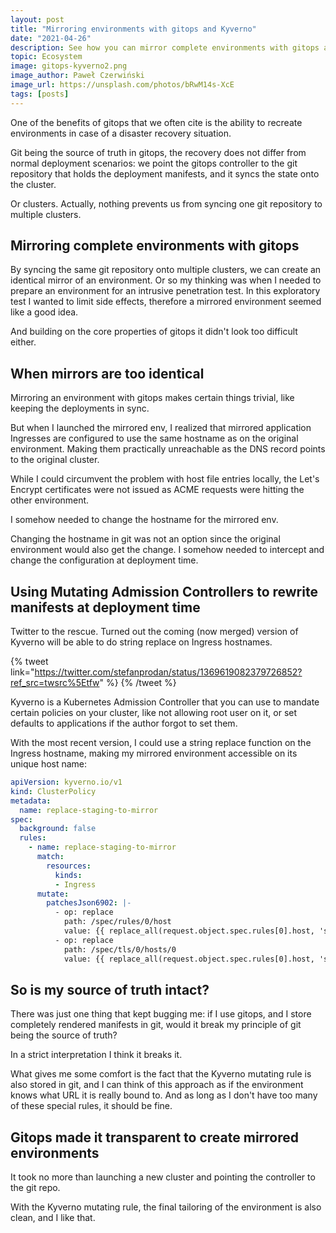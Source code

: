 ```yaml
---
layout: post
title: "Mirroring environments with gitops and Kyverno"
date: "2021-04-26"
description: See how you can mirror complete environments with gitops and rewrite host names with Kyverno's mutating admission controllers.
topic: Ecosystem
image: gitops-kyverno2.png
image_author: Paweł Czerwiński
image_url: https://unsplash.com/photos/bRwM14s-XcE
tags: [posts]
---
```


One of the benefits of gitops that we often cite is the ability to recreate environments in case of a disaster recovery situation.

Git being the source of truth in gitops, the recovery does not differ from normal deployment scenarios: we point the gitops controller to the 
git repository that holds the deployment manifests, and it syncs the state onto the cluster.

Or clusters. Actually, nothing prevents us from syncing one git repository to multiple clusters.

## Mirroring complete environments with gitops

By syncing the same git repository onto multiple clusters, we can create an identical mirror of an environment.
Or so my thinking was when I needed to prepare an environment for an intrusive penetration test. In this exploratory test I wanted to limit
side effects, therefore a mirrored environment seemed like a good idea.

And building on the core properties of gitops it didn't look too difficult either.

## When mirrors are too identical

Mirroring an environment with gitops makes certain things trivial, like keeping the deployments in sync.

But when I launched the mirrored env, I realized that mirrored application Ingresses are configured to use the same hostname as on the original environment.
Making them practically unreachable as the DNS record points to the original cluster.

While I could circumvent the problem with host file entries locally, the Let's Encrypt certificates were not issued as ACME requests were hitting the other environment.

I somehow needed to change the hostname for the mirrored env.

Changing the hostname in git was not an option since the original environment would also get the change.
I somehow needed to intercept and change the configuration at deployment time.

## Using Mutating Admission Controllers to rewrite manifests at deployment time

Twitter to the rescue. Turned out the coming (now merged) version of Kyverno will be able to do string replace on Ingress hostnames.

{% tweet link="https://twitter.com/stefanprodan/status/1369619082379726852?ref_src=twsrc%5Etfw" %}
{% /tweet %}

Kyverno is a Kubernetes Admission Controller that you can use to mandate certain policies on your cluster, like not allowing root user on it, 
or set defaults to applications if the author forgot to set them. 

With the most recent version, I could use a string replace function on the Ingress hostname, making my mirrored environment accessible on its unique host name:

```yaml
apiVersion: kyverno.io/v1
kind: ClusterPolicy
metadata:
  name: replace-staging-to-mirror
spec:
  background: false
  rules:
    - name: replace-staging-to-mirror
      match:
        resources:
          kinds:
          - Ingress
      mutate:
        patchesJson6902: |-
          - op: replace
            path: /spec/rules/0/host
            value: {{ replace_all(request.object.spec.rules[0].host, 'staging.mycompany.com', 'mirror.mycompany.com') }}
          - op: replace
            path: /spec/tls/0/hosts/0
            value: {{ replace_all(request.object.spec.rules[0].host, 'staging.mycompany.com', 'mirror.mycompany.com') }}
```

## So is my source of truth intact?

There was just one thing that kept bugging me: if I use gitops, and I store completely rendered manifests in git, would it break my principle of git being the source of truth?

In a strict interpretation I think it breaks it.

What gives me some comfort is the fact that the Kyverno mutating rule is also stored in git, 
and I can think of this approach as if the environment knows what URL it is really bound to. And as long as I don't have too many of these special rules, it should be fine.

## Gitops made it transparent to create mirrored environments

It took no more than launching a new cluster and pointing the controller to the git repo.

With the Kyverno mutating rule, the final tailoring of the environment is also clean, and I like that.

